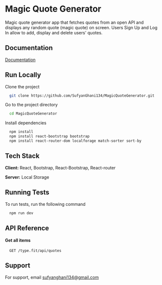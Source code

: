 
# Magic Quote Generator 

Magic quote generator app that fetches quotes from an open API and displays any random quote (magic quote) on screen.
Users Sign Up and Log In allow to add, display and delete users' quotes. 



## Documentation

[Documentation](https://docs.google.com/document/d/1X6ktK026Lg5TI-Ek-AQJ_a_ljOdNjun_MTXxaYWZ32o/edit?usp=sharing)


## Run Locally

Clone the project

```bash
  git clone https://github.com/SufyanGhani134/MagicQuoteGenerator.git
```

Go to the project directory

```bash
  cd MagicQuoteGenerator
```

Install dependencies

```bash
  npm install
  npm install react-bootstrap bootstrap
  npm install react-router-dom localforage match-sorter sort-by
```



## Tech Stack

**Client:** React, Bootstrap, React-Bootstrap, React-router

**Server:** Local Storage


## Running Tests

To run tests, run the following command

```bash
  npm run dev
```


## API Reference

#### Get all items

```http
  GET /type.fit/api/quotes
```




## Support

For support, email sufyanghani134@gmail.com 

